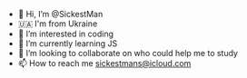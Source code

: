 - 👋 Hi, I’m @SickestMan
- 🇺🇦  I'm from Ukraine
- 👀 I’m interested in coding
- 🌱 I’m currently learning JS
- 💞️ I’m looking to collaborate on who could help me to study
- 📫 How to reach me sickestmans@icloud.com

<!---
SickestMan/SickestMan is a ✨ special ✨ repository because its `README.md` (this file) appears on your GitHub profile.
You can click the Preview link to take a look at your changes.
--->
